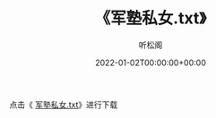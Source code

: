 ﻿---
title:  《军塾私女.txt》
date:   2022-01-02T00:00:00+00:00
author: 听松阁
layout: post
permalink: /军塾私女/
categories: 小说
tags: [小说]
---

点击《 [军塾私女.txt](http://img.660000.xyz/bookstukust/book/bntxt/10/军塾私女.txt)》进行下载